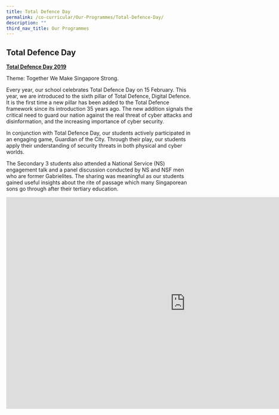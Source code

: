 ```yaml
---
title: Total Defence Day
permalink: /co-curricular/Our-Programmes/Total-Defence-Day/
description: ""
third_nav_title: Our Programmes
---
```


## Total Defence Day

**<u>Total Defence Day 2019</u>**

Theme: Together We Make Singapore Strong.&nbsp;

Every year, our school celebrates Total Defence Day on 15 February. This year, we are introduced to the sixth pillar of Total Defence, Digital Defence. It is the first time a new pillar has been added to the Total Defence framework since its introduction 35 years ago. The new addition signals the critical need to guard our nation against the real threat of cyber attacks and disinformation, and the increasing importance of cyber security.

In conjunction with Total Defence Day, our students actively participated in an engaging game, Guardian of the City. Through their play, our students apply their understanding of security threats in both physical and cyber worlds.&nbsp;

The Secondary 3 students also attended a National Service (NS) engagement talk and a panel discussion conducted by NS and NSF men who are former Gabrielites. The sharing was meaningful as our students gained useful insights about the rite of passage which many Singaporean sons go through after their tertiary education.

<iframe allowfullscreen="true" height="569" width="960" frameborder="0" src="https://docs.google.com/presentation/d/e/2PACX-1vTUhdJ-_zpcdyO7DbQT5yZM6nT7tc0gtdEu3l9tBJMS5FdMKG_bCwGm25543cp8xW83EZxaOUKdjjhd/embed?start=false&amp;loop=false&amp;delayms=3000"></iframe>